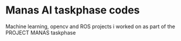 # Manas AI taskphase codes
 Machine learning, opencv and ROS projects i worked on as part of the PROJECT MANAS taskphase
